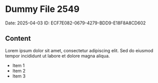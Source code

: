 # Dummy File 2549

Date: 2025-04-03
ID: ECF7E082-0679-4279-BDD9-E18F8A8CD602

## Content

Lorem ipsum dolor sit amet, consectetur adipiscing elit.
Sed do eiusmod tempor incididunt ut labore et dolore magna aliqua.

* Item 1
* Item 2
* Item 3
